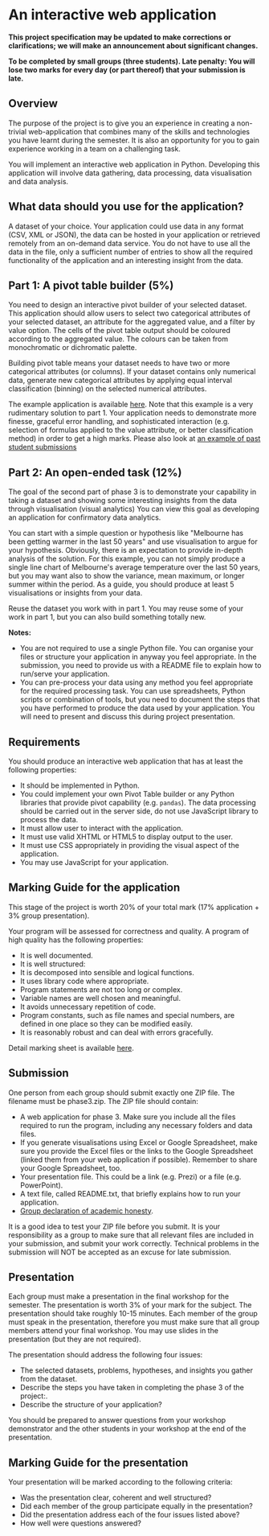 An interactive web application
===============================

**This project specification may be updated to make corrections or clarifications; we will make an announcement about significant changes.**

**To be completed by small groups (three students). Late penalty: You will lose two marks for every day (or part thereof) that your submission is late.**

Overview
--------

The purpose of the project is to give you an experience in creating a non-trivial web-application that combines many of the skills and technologies you have learnt during the semester. It is also an opportunity for you to gain experience working in a team on a challenging task.

You will implement an interactive web application in Python. Developing this application will involve data gathering, data processing, data visualisation and data analysis.

What data should you use for the application?
-----------------------------------

A dataset of your choice. Your application could use data in any format (CSV, XML or JSON), the data can be hosted in your application or retrieved remotely from an on-demand data service. You do not have to use all the data in the file, only a sufficient number of entries to show all the required functionality of the application and an interesting insight from the data.

Part 1: A pivot table builder (5%)
-----------------------------------

You need to design an interactive pivot builder of your selected dataset. This application should allow users to select two categorical attributes of your selected dataset, an attribute for the aggregated value, and a filter by value option. The cells of the pivot table output should be coloured according to the aggregated value. The colours can be taken from monochromatic or dichromatic palette.

Building pivot table means your dataset needs to have two or more categorical attributes (or columns). If your dataset contains only numerical data, generate new categorical attributes by applying equal interval classification (binning) on the selected numerical attributes.

The example application is available [here](http://students.informatics.unimelb.edu.au/~ivow/foi/mywork/solution/phase3/form.py). Note that this example is a very rudimentary solution to part 1. Your application needs to demonstrate more finesse, graceful error handling, and sophisticated interaction (e.g. selection of formulas applied to the value attribute, or better classification method) in order to get a high marks. Please also look at [an example of past student submissions](http://students.informatics.unimelb.edu.au/~zhout1/stuff/pivotal_stocks/cgi.py/pivot)

Part 2: An open-ended task (12%)
-----------------------------------

The goal of the second part of phase 3 is to demonstrate your capability in taking a dataset and showing some interesting insights from the data through visualisation (visual analytics) You can view this goal as developing an application for confirmatory data analytics.

You can start with a simple question or hypothesis like "Melbourne has been getting warmer in the last 50 years" and use visualisation to argue for your hypothesis. Obviously, there is an expectation to provide in-depth analysis of the solution. For this example, you can not simply produce a single line chart of Melbourne's average temperature over the last 50 years, but you may want also to show the variance, mean maximum, or longer summer within the period. As a guide, you should produce at least 5 visualisations or insights from your data.

Reuse the dataset you work with in part 1. You may reuse some of your work in part 1, but you can also build something totally new.

**Notes:**

- You are not required to use a single Python file. You can organise your files or structure your application in anyway you feel appropriate. In the submission, you need to provide us with a README file to explain how to run/serve your application.
- You can pre-process your data using any method you feel appropriate for the
required processing task. You can use spreadsheets, Python scripts or combination of tools, but you need to document the steps that you have performed to produce the data used by your application. You will need to present and discuss this during project presentation.

Requirements
-----------

You should produce an interactive web application that has at least the following properties:

- It should be implemented in Python.
- You could implement your own Pivot Table builder or any Python libraries that provide pivot capability (e.g. `pandas`). The data processing should be carried out in the server side, do not use JavaScript library to process the data.
- It must allow user to interact with the application.
- It must use valid XHTML or HTML5 to display output to the user.
- It must use CSS appropriately in providing the visual aspect of the application.
- You may use JavaScript for your application.

Marking Guide for the application
---------------------------------

This stage of the project is worth 20% of your total mark (17% application + 3% group presentation).

Your program will be assessed for correctness and quality. A program of high quality has the following properties:

- It is well documented.
- It is well structured:
- It is decomposed into sensible and logical functions.
- It uses library code where appropriate.
- Program statements are not too long or complex.
- Variable names are well chosen and meaningful.
- It avoids unnecessary repetition of code.
- Program constants, such as file names and special numbers, are defined in one place so they can be modified easily.
- It is reasonably robust and can deal with errors gracefully.

Detail marking sheet is available [here](assets/phase_3_marking_sheet.doc).

Submission
----------

One person from each group should submit exactly one ZIP file. The filename must be phase3.zip. The ZIP file should contain:

- A web application for phase 3. Make sure you include all the files required to run the program, including any necessary folders and data files.
- If you generate visualisations using Excel or Google Spreadsheet, make sure you provide the Excel files or the links to the Google Spreadsheet (linked them from your web application if possible). Remember to share your Google Spreadsheet, too.
- Your presentation file. This could be a link (e.g. Prezi) or a file (e.g. PowerPoint).
- A text file, called README.txt, that briefly explains how to run your
application.
- [Group declaration of academic honesty](assets/declaration-of-academic-honesty.pdf).


It is a good idea to test your ZIP file before you submit. It is your responsibility as a group to make sure that all relevant files are included in your submission, and submit your work correctly. Technical problems in the submission will NOT be accepted as an excuse for late submission.

Presentation
------------

Each group must make a presentation in the final workshop for the semester. The presentation is worth 3% of your mark for the subject. The presentation should take roughly 10-15 minutes. Each member of the group must speak in the presentation, therefore you must make sure that all group members attend your final workshop. You may use slides in the presentation (but they are not required).

The presentation should address the following four issues:

- The selected datasets, problems, hypotheses, and insights you gather from the dataset.
- Describe the steps you have taken in completing the phase 3 of the project:.
- Describe the structure of your application?

You should be prepared to answer questions from your workshop demonstrator and the other students in your workshop at the end of the presentation.

Marking Guide for the presentation
---------------------------------

Your presentation will be marked according to the following criteria:

- Was the presentation clear, coherent and well structured?
- Did each member of the group participate equally in the presentation?
- Did the presentation address each of the four issues listed above?
- How well were questions answered?
